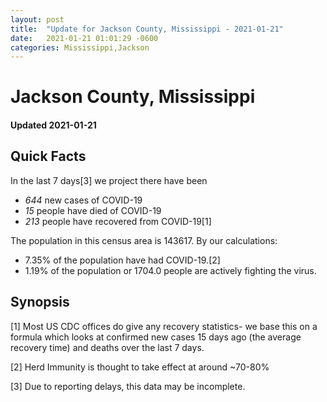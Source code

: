 ```yaml
---
layout: post
title:  "Update for Jackson County, Mississippi - 2021-01-21"
date:   2021-01-21 01:01:29 -0600
categories: Mississippi,Jackson
---
```


# Jackson County, Mississippi
#### Updated 2021-01-21

## Quick Facts

In the last 7 days[3] we project there have been
- *644* new cases of COVID-19
- *15* people have died of COVID-19
- *213* people have recovered from COVID-19[1]

The population in this census area is 143617. By our calculations:
- 7.35% of the population have had COVID-19.[2]
- 1.19% of the population or 1704.0 people are actively fighting the virus.

## Synopsis




[1] Most US CDC offices do give any recovery statistics- we base this on a formula which looks at confirmed new cases
15 days ago (the average recovery time) and deaths over the last 7 days.

[2] Herd Immunity is thought to take effect at around ~70-80%

[3] Due to reporting delays, this data may be incomplete.
 
    